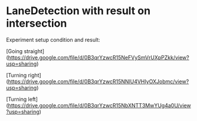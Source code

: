 # LaneDetection with result on intersection

Experiment setup condition and result:

[Going straight]
(https://drive.google.com/file/d/0B3qrYzwcR15NeFVySmVrUXpPZkk/view?usp=sharing)

[Turning right]
(https://drive.google.com/file/d/0B3qrYzwcR15NNlU4VHIyOXJobmc/view?usp=sharing)

[Turning left]
(https://drive.google.com/file/d/0B3qrYzwcR15NbXNTT3MwYUg4a0U/view?usp=sharing)
